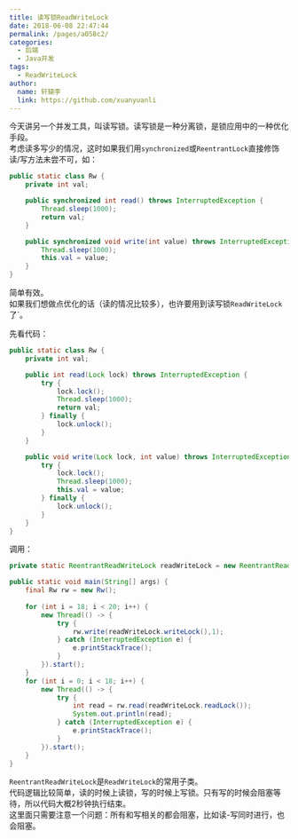 ```yaml
---
title: 读写锁ReadWriteLock
date: 2018-06-08 22:47:44
permalink: /pages/a058c2/
categories:
  - 后端
  - Java并发
tags:
  - ReadWriteLock
author: 
  name: 轩辕李
  link: https://github.com/xuanyuanli
---
```


今天讲另一个并发工具，叫读写锁。读写锁是一种分离锁，是锁应用中的一种优化手段。  
考虑读多写少的情况，这时如果我们用`synchronized`或`ReentrantLock`直接修饰读/写方法未尝不可，如：
```java
public static class Rw {
    private int val;

    public synchronized int read() throws InterruptedException {
        Thread.sleep(1000);
        return val;
    }

    public synchronized void write(int value) throws InterruptedException {
        Thread.sleep(1000);
        this.val = value;
    }
}
```
简单有效。  
如果我们想做点优化的话（读的情况比较多），也许要用到读写锁`ReadWriteLock`了`。  
<!-- more -->

先看代码：
```java
public static class Rw {
    private int val;

    public int read(Lock lock) throws InterruptedException {
        try {
            lock.lock();
            Thread.sleep(1000);
            return val;
        } finally {
            lock.unlock();
        }
    }

    public void write(Lock lock, int value) throws InterruptedException {
        try {
            lock.lock();
            Thread.sleep(1000);
            this.val = value;
        } finally {
            lock.unlock();
        }
    }
}
```
调用：
```java
private static ReentrantReadWriteLock readWriteLock = new ReentrantReadWriteLock();

public static void main(String[] args) {
    final Rw rw = new Rw();
    
    for (int i = 18; i < 20; i++) {
        new Thread(() -> {
            try {
                rw.write(readWriteLock.writeLock(),1);
            } catch (InterruptedException e) {
                e.printStackTrace();
            }
        }).start();
    }
    for (int i = 0; i < 18; i++) {
        new Thread(() -> {
            try {
                int read = rw.read(readWriteLock.readLock());
                System.out.println(read);
            } catch (InterruptedException e) {
                e.printStackTrace();
            }
        }).start();
    }
}
```
`ReentrantReadWriteLock`是`ReadWriteLock`的常用子类。  
代码逻辑比较简单，读的时候上读锁，写的时候上写锁。只有写的时候会阻塞等待，所以代码大概2秒钟执行结束。  
这里面只需要注意一个问题：所有和写相关的都会阻塞，比如读-写同时进行，也会阻塞。
